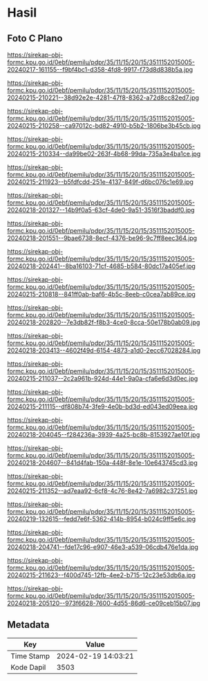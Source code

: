 # Hasil

## Foto C Plano

https://sirekap-obj-formc.kpu.go.id/0ebf/pemilu/pdpr/35/11/15/20/15/3511152015005-20240217-161155--f9bf4bc1-d358-4fd8-9917-f73d8d838b5a.jpg

https://sirekap-obj-formc.kpu.go.id/0ebf/pemilu/pdpr/35/11/15/20/15/3511152015005-20240215-210221--38d92e2e-4281-47f8-8362-a72d8cc82ed7.jpg

https://sirekap-obj-formc.kpu.go.id/0ebf/pemilu/pdpr/35/11/15/20/15/3511152015005-20240215-210258--ca97012c-bd82-4910-b5b2-1806be3b45cb.jpg

https://sirekap-obj-formc.kpu.go.id/0ebf/pemilu/pdpr/35/11/15/20/15/3511152015005-20240215-210334--da99be02-263f-4b68-99da-735a3e4ba1ce.jpg

https://sirekap-obj-formc.kpu.go.id/0ebf/pemilu/pdpr/35/11/15/20/15/3511152015005-20240215-211923--b5fdfcdd-251e-4137-849f-d6bc076c1e69.jpg

https://sirekap-obj-formc.kpu.go.id/0ebf/pemilu/pdpr/35/11/15/20/15/3511152015005-20240218-201327--14b9f0a5-63cf-4de0-9a51-3516f3baddf0.jpg

https://sirekap-obj-formc.kpu.go.id/0ebf/pemilu/pdpr/35/11/15/20/15/3511152015005-20240218-201551--9bae6738-8ecf-4376-be96-9c7ff8eec364.jpg

https://sirekap-obj-formc.kpu.go.id/0ebf/pemilu/pdpr/35/11/15/20/15/3511152015005-20240218-202441--8ba16103-71cf-4685-b584-80dc17a405ef.jpg

https://sirekap-obj-formc.kpu.go.id/0ebf/pemilu/pdpr/35/11/15/20/15/3511152015005-20240215-210818--841ff0ab-baf6-4b5c-8eeb-c0cea7ab89ce.jpg

https://sirekap-obj-formc.kpu.go.id/0ebf/pemilu/pdpr/35/11/15/20/15/3511152015005-20240218-202820--7e3db82f-f8b3-4ce0-8cca-50e178b0ab09.jpg

https://sirekap-obj-formc.kpu.go.id/0ebf/pemilu/pdpr/35/11/15/20/15/3511152015005-20240218-203413--4602f49d-6154-4873-a1d0-2ecc67028284.jpg

https://sirekap-obj-formc.kpu.go.id/0ebf/pemilu/pdpr/35/11/15/20/15/3511152015005-20240215-211037--2c2a961b-924d-44e1-9a0a-cfa6e6d3d0ec.jpg

https://sirekap-obj-formc.kpu.go.id/0ebf/pemilu/pdpr/35/11/15/20/15/3511152015005-20240215-211115--df808b74-3fe9-4e0b-bd3d-ed043ed09eea.jpg

https://sirekap-obj-formc.kpu.go.id/0ebf/pemilu/pdpr/35/11/15/20/15/3511152015005-20240218-204045--f284236a-3939-4a25-bc8b-8153927ae10f.jpg

https://sirekap-obj-formc.kpu.go.id/0ebf/pemilu/pdpr/35/11/15/20/15/3511152015005-20240218-204607--841d4fab-150a-448f-8e1e-10e643745cd3.jpg

https://sirekap-obj-formc.kpu.go.id/0ebf/pemilu/pdpr/35/11/15/20/15/3511152015005-20240215-211352--ad7eaa92-6cf8-4c76-8e42-7a6982c37251.jpg

https://sirekap-obj-formc.kpu.go.id/0ebf/pemilu/pdpr/35/11/15/20/15/3511152015005-20240219-132615--fedd7e6f-5362-414b-8954-b024c9ff5e6c.jpg

https://sirekap-obj-formc.kpu.go.id/0ebf/pemilu/pdpr/35/11/15/20/15/3511152015005-20240218-204741--fde17c96-e907-46e3-a539-06cdb476e1da.jpg

https://sirekap-obj-formc.kpu.go.id/0ebf/pemilu/pdpr/35/11/15/20/15/3511152015005-20240215-211623--f400d745-12fb-4ee2-b715-12c23e53db6a.jpg

https://sirekap-obj-formc.kpu.go.id/0ebf/pemilu/pdpr/35/11/15/20/15/3511152015005-20240218-205120--973f6628-7600-4d55-86d6-ce09ceb15b07.jpg


## Metadata

| Key        | Value               |
| ---------- | ------------------- |
| Time Stamp | 2024-02-19 14:03:21 |
| Kode Dapil | 3503                |



